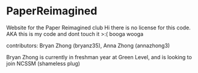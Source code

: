 # PaperReimagined
 Website for the Paper Reimagined club
 Hi there is no license for this code. AKA this is my code and dont touch it >:( 
 booga wooga 
 
 contributors: Bryan Zhong (bryanz35), Anna Zhong (annazhong3)
 
 Bryan Zhong is currently in freshman year at Green Level, and is looking to join NCSSM 
 (shameless plug)
